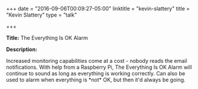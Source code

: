 +++
date = "2016-09-06T00:09:27-05:00"
linktitle = "kevin-slattery"
title = "Kevin Slattery"
type = "talk"

+++

<div class="span-15  ">
  <div class="span-15  last ">
  <p><strong>Title:</strong>
The Everything Is OK Alarm
</p>

<p><strong>Description:</strong></p>

<p>
Increased monitoring capabilities come at a cost - nobody reads the email notifications. With help from a Raspberry Pi, The Everything Is OK Alarm will continue to sound as long as everything is working correctly.
Can also be used to alarm when everything is *not* OK, but then it'd always be going.
</p>
<p>

  </div>
</div>

